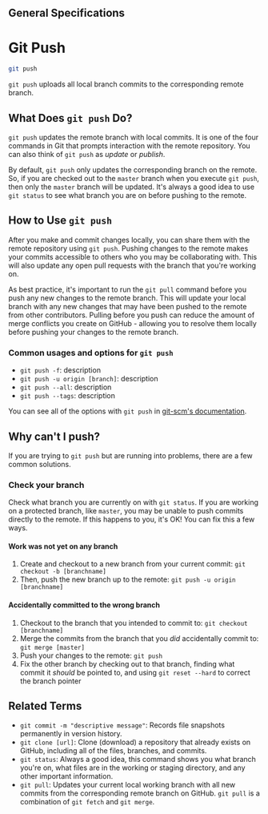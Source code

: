 ## General Specifications

# Git Push

```sh
git push
```

`git push` uploads all local branch commits to the corresponding remote branch.

## What Does `git push` Do?

`git push` updates the remote branch with local commits. It is one of the four commands in Git that prompts interaction with the remote repository. You can also think of `git push` as _update_ or _publish_. 

By default, `git push` only updates the corresponding branch on the remote. So, if you are checked out to the `master` branch when you execute `git push`, then only the `master` branch will be updated. It's always a good idea to use `git status` to see what branch you are on before pushing to the remote.

## How to Use `git push`

After you make and commit changes locally, you can share them with the remote repository using `git push`. Pushing changes to the remote makes your commits accessible to others who you may be collaborating with. This will also update any open pull requests with the branch that you're working on. 

As best practice, it's important to run the `git pull` command before you push any new changes to the remote branch. This will update your local branch with any new changes that may have been pushed to the remote from other contributors. Pulling before you push can reduce the amount of merge conflicts you create on GitHub - allowing you to resolve them locally before pushing your changes to the remote branch. 

### Common usages and options for `git push`

* `git push -f`: description
* `git push -u origin [branch]`: description
* `git push --all`: description
* `git push --tags`: description

You can see all of the options with `git push` in [git-scm's documentation](https://git-scm.com/docs/git-push).

## Why can't I push?

If you are trying to `git push` but are running into problems, there are a few common solutions.

### Check your branch

Check what branch you are currently on with `git status`. If you are working on a protected branch, like `master`, you may be unable to push commits directly to the remote. If this happens to you, it's OK! You can fix this a few ways.

#### Work was not yet on any branch

1. Create and checkout to a new branch from your current commit: `git checkout -b [branchname]`
2. Then, push the new branch up to the remote: `git push -u origin [branchname]`

#### Accidentally committed to the wrong branch

1. Checkout to the branch that you intended to commit to: `git checkout [branchname]`
2. Merge the commits from the branch that you _did_ accidentally commit to: `git merge [master]`
3. Push your changes to the remote: `git push`
4. Fix the other branch by checking out to that branch, finding what commit it _should_ be pointed to, and using `git reset --hard` to correct the branch pointer

## Related Terms

- `git commit -m "descriptive message"`: Records file snapshots permanently in version history.
- `git clone [url]`: Clone (download) a repository that already exists on GitHub, including all of the files, branches, and commits.
- `git status`: Always a good idea, this command shows you what branch you're on, what files are in the working or staging directory, and any other important information.
- `git pull`: Updates your current local working branch with all new commits from the corresponding remote branch on GitHub. `git pull` is a combination of `git fetch` and `git merge`.
